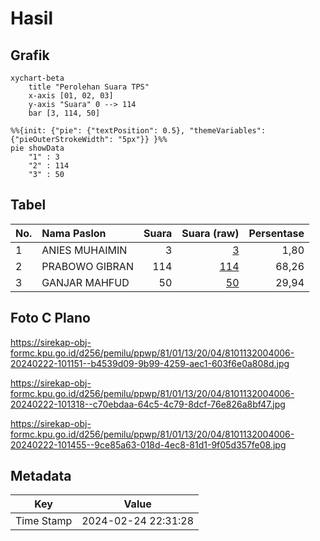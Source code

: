 # Hasil

## Grafik

```mermaid
xychart-beta
    title "Perolehan Suara TPS"
    x-axis [01, 02, 03]
    y-axis "Suara" 0 --> 114
    bar [3, 114, 50]
```

```mermaid
%%{init: {"pie": {"textPosition": 0.5}, "themeVariables": {"pieOuterStrokeWidth": "5px"}} }%%
pie showData
    "1" : 3
    "2" : 114
    "3" : 50
```

## Tabel

| No. | Nama Paslon    | Suara | Suara (raw) | Persentase |
|:--- |:-------------- | -----:| -----------:| ----------:|
| 1   | ANIES MUHAIMIN | 3     | [3][p-1]    | 1,80       |
| 2   | PRABOWO GIBRAN | 114   | [114][p-2]  | 68,26      |
| 3   | GANJAR MAHFUD  | 50    | [50][p-3]   | 29,94      |


[p-1]: https://github.com/gigit-pemilu/pemilu-2024-81-maluku/blob/main/pilpres/hitung-suara/sub/81-maluku/sub/01-maluku-tengah/sub/13-pulau-haruku/sub/2004-haruku/sub/006-tps/sub/paslon-1.txt
[p-2]: https://github.com/gigit-pemilu/pemilu-2024-81-maluku/blob/main/pilpres/hitung-suara/sub/81-maluku/sub/01-maluku-tengah/sub/13-pulau-haruku/sub/2004-haruku/sub/006-tps/sub/paslon-2.txt
[p-3]: https://github.com/gigit-pemilu/pemilu-2024-81-maluku/blob/main/pilpres/hitung-suara/sub/81-maluku/sub/01-maluku-tengah/sub/13-pulau-haruku/sub/2004-haruku/sub/006-tps/sub/paslon-3.txt

## Foto C Plano

https://sirekap-obj-formc.kpu.go.id/d256/pemilu/ppwp/81/01/13/20/04/8101132004006-20240222-101151--b4539d09-9b99-4259-aec1-603f6e0a808d.jpg

https://sirekap-obj-formc.kpu.go.id/d256/pemilu/ppwp/81/01/13/20/04/8101132004006-20240222-101318--c70ebdaa-64c5-4c79-8dcf-76e826a8bf47.jpg

https://sirekap-obj-formc.kpu.go.id/d256/pemilu/ppwp/81/01/13/20/04/8101132004006-20240222-101455--9ce85a63-018d-4ec8-81d1-9f05d357fe08.jpg


## Metadata

| Key        | Value               |
| ---------- | ------------------- |
| Time Stamp | 2024-02-24 22:31:28 |



